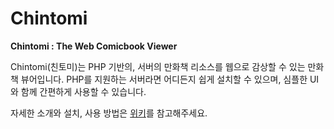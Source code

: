 # Chintomi
**Chintomi : The Web Comicbook Viewer**

Chintomi(친토미)는 PHP 기반의, 서버의 만화책 리소스를 웹으로 감상할 수 있는 만화책 뷰어입니다.
PHP를 지원하는 서버라면 어디든지 쉽게 설치할 수 있으며, 심플한 UI와 함께 간편하게 사용할 수 있습니다. 

자세한 소개와 설치, 사용 방법은 [위키](https://wiki.chinchister.com/chintom)를 참고해주세요. 
